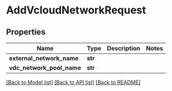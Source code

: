# AddVcloudNetworkRequest

## Properties
Name | Type | Description | Notes
------------ | ------------- | ------------- | -------------
**external_network_name** | **str** |  | 
**vdc_network_pool_name** | **str** |  | 

[[Back to Model list]](../README.md#documentation-for-models) [[Back to API list]](../README.md#documentation-for-api-endpoints) [[Back to README]](../README.md)


